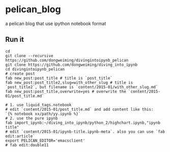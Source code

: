 pelican_blog
============

a pelican blog that use ipython notebook format

Run it
-----

    cd
    git clone --recursive https://github.com/dongweiming/divingintoipynb_pelican
    git clone https://github.com/dongweiming/diving_into_ipynb
    cd divingintoipynb_pelican
    # create post
    fab new_post:post_title # title is `post_title`
    fab new_post:post_title2,slug=with_other_slug # title is `post_title2`, but filename is `content/2015-01/with_other_slug.md`
    fab new_post:post_title,overwrite=yes # overwrite the `content/2015-01/post_title.md`

    # 1. use liquid_tags.notebook
    # edit `content/2015-01/post_title.md` and add content like this:
    `{% notebook xx/path/yy.ipynb %}`
    # 2. use the pure ipynb
    fab import_ipynb:~/diving_into_ipynb/python_2/highchart.ipynb,"ipynb title"
    # edit `content/2015-01/ipynb-title.ipynb-meta`. also you can use `fab edit:article`
    export PELICAN_EDITOR='emacsclient'
    # fab edit:double11
